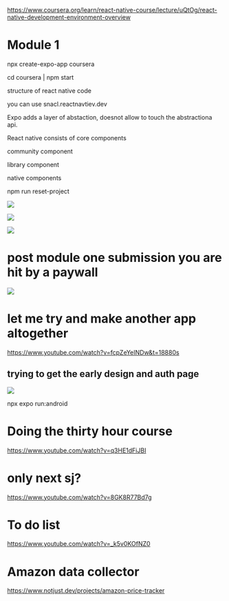 https://www.coursera.org/learn/react-native-course/lecture/uQtOg/react-native-development-environment-overview


# Module 1
npx create-expo-app coursera

cd coursera | npm start

structure of react native code


you can use snacl.reactnavtiev.dev

Expo adds a layer of abstaction, doesnot allow to touch the abstractiona api.


React native consists
of core components

community component

library component

native components

npm run reset-project

![](2025-06-14-15-45-50.png)

![](2025-06-14-16-42-26.png)

![](2025-06-14-17-21-30.png)

# post module one submission you are hit by a paywall

![](2025-06-14-17-32-04.png)

# let me try and make another app altogether

https://www.youtube.com/watch?v=fcpZeYeINDw&t=18880s

## trying to get the early design and auth page

![](2025-06-15-18-15-00.png)

npx expo run:android

# Doing the thirty hour course

https://www.youtube.com/watch?v=q3HE1dFiJBI

# only next sj?

https://www.youtube.com/watch?v=8GK8R77Bd7g

# To do list

https://www.youtube.com/watch?v=_k5v0KOfNZ0

# Amazon data collector

https://www.notjust.dev/projects/amazon-price-tracker

